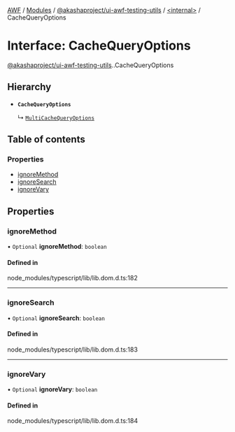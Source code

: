 [AWF](../README.md) / [Modules](../modules.md) / [@akashaproject/ui-awf-testing-utils](../modules/akashaproject_ui_awf_testing_utils.md) / [<internal\>](../modules/akashaproject_ui_awf_testing_utils._internal_.md) / CacheQueryOptions

# Interface: CacheQueryOptions

[@akashaproject/ui-awf-testing-utils](../modules/akashaproject_ui_awf_testing_utils.md).[<internal>](../modules/akashaproject_ui_awf_testing_utils._internal_.md).CacheQueryOptions

## Hierarchy

- **`CacheQueryOptions`**

  ↳ [`MultiCacheQueryOptions`](akashaproject_ui_awf_testing_utils._internal_.MultiCacheQueryOptions.md)

## Table of contents

### Properties

- [ignoreMethod](akashaproject_ui_awf_testing_utils._internal_.CacheQueryOptions.md#ignoremethod)
- [ignoreSearch](akashaproject_ui_awf_testing_utils._internal_.CacheQueryOptions.md#ignoresearch)
- [ignoreVary](akashaproject_ui_awf_testing_utils._internal_.CacheQueryOptions.md#ignorevary)

## Properties

### ignoreMethod

• `Optional` **ignoreMethod**: `boolean`

#### Defined in

node_modules/typescript/lib/lib.dom.d.ts:182

___

### ignoreSearch

• `Optional` **ignoreSearch**: `boolean`

#### Defined in

node_modules/typescript/lib/lib.dom.d.ts:183

___

### ignoreVary

• `Optional` **ignoreVary**: `boolean`

#### Defined in

node_modules/typescript/lib/lib.dom.d.ts:184
